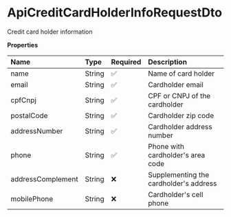 # ApiCreditCardHolderInfoRequestDto

Credit card holder information

**Properties**

| Name              | Type   | Required | Description                            |
| :---------------- | :----- | :------- | :------------------------------------- |
| name              | String | ✅       | Name of card holder                    |
| email             | String | ✅       | Cardholder email                       |
| cpfCnpj           | String | ✅       | CPF or CNPJ of the cardholder          |
| postalCode        | String | ✅       | Cardholder zip code                    |
| addressNumber     | String | ✅       | Cardholder address number              |
| phone             | String | ✅       | Phone with cardholder's area code      |
| addressComplement | String | ❌       | Supplementing the cardholder's address |
| mobilePhone       | String | ❌       | Cardholder's cell phone                |

<!-- This file was generated by liblab | https://liblab.com/ -->
